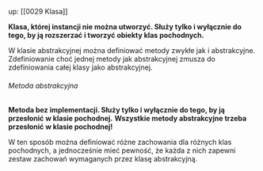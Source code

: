 up: [[0029 Klasa]]

**Klasa, której instancji nie można utworzyć. Służy tylko i wyłącznie do tego, by ją rozszerzać i tworzyć obiekty klas pochodnych.**

W klasie abstrakcyjnej można definiować metody zwykłe jak i abstrakcyjne.
Zdefiniowanie choć jednej metody jak abstrakcyjnej zmusza do zdefiniowania całej klasy jako abstrakcyjnej.

###### Metoda abstrakcyjna

**Metoda bez implementacji. Służy tylko i wyłącznie do tego, by ją przesłonić w klasie pochodnej.**
**Wszystkie metody abstrakcyjne trzeba przesłonić w klasie pochodnej!**

W ten sposób można definiować różne zachowania dla różnych klas pochodnych, a jednocześnie mieć pewność, że każda z nich zapewni zestaw zachowań wymaganych przez klasę abstrakcyjną.